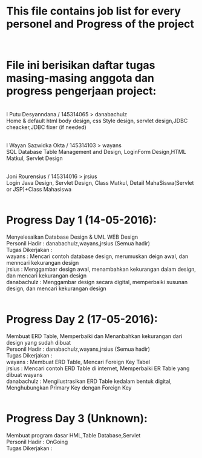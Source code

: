 <h1>This file contains job list for every personel and Progress of the project</h1><br>
<h1>File ini berisikan daftar tugas masing-masing anggota dan progress pengerjaan project:</h1><br>
I Putu Desyanndana / 145314065 > danabachulz <br>
Home & default html body design, css Style design, servlet design,JDBC cheacker,JDBC fixer (if needed)<br><br>

I Wayan Sazwidka Okta / 145314103 > wayans <br>
SQL Database Table Management and Design, LoginForm Design,HTML Matkul, Servlet Design<br><br>

Joni Rourensius / 145314016 > jrsius<br>
Login Java Design, Servlet Design, Class Matkul, Detail MahaSiswa(Servlet or JSP)+Class Mahasiswa<br><br>

<h1>Progress Day 1 (14-05-2016):</h1> Menyelesaikan Database Design & UML WEB Design<br>
Personil Hadir : danabachulz,wayans,jrsius (Semua hadir)<br>
Tugas Dikerjakan :<br>
wayans      : Mencari contoh database design, merumuskan deign awal, dan menncari kekurangan design<br>
jrsius      : Menggambar design awal, menambahkan kekurangan dalam design, dan mencari kekurangan design<br>
danabachulz : Menggambar design secara digital, memperbaiki susunan design, dan mencari kekurangan design<br><br>

<h1>Progress Day 2 (17-05-2016):</h1>Membuat ERD Table, Memperbaiki dan Menanbahkan kekurangan dari design yang sudah dibuat<br>
Personil Hadir : danabachulz,wayans,jrsius (Semua hadir)<br>
Tugas Dikerjakan :<br>
wayans      : Membuat ERD Table, Mencari Foreign Key Tabel<br>
jrsius      : Mencari contoh ERD Table di internet, Memperbaiki ER Table yang dibuat wayans<br>
danabachulz : Mengilustrasikan ERD Table kedalam bentuk digital, Menghubungkan Primary Key dengan Foreign Key<br><br>

<h1>Progress Day 3 (Unknown):</h1>Membuat program dasar HML,Table Database,Servlet<br>
Personil Hadir : OnGoing<br>
Tugas Dikerjakan :<br>
